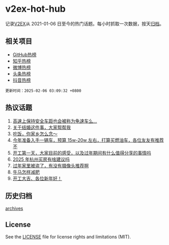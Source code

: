 # v2ex-hot-hub

 记录[V2EX](https://www.v2ex.com/)从 2021-01-06 日至今的热门话题。每小时抓取一次数据，按天[归档](archives)。
 
 ## 相关项目

- [GitHub热榜](https://github.com/lonnyzhang423/github-hot-hub)
- [知乎热榜](https://github.com/lonnyzhang423/zhihu-hot-hub)
- [微博热榜](https://github.com/lonnyzhang423/weibo-hot-hub)
- [头条热榜](https://github.com/lonnyzhang423/toutiao-hot-hub)
- [抖音热榜](https://github.com/lonnyzhang423/douyin-hot-hub)


 `更新时间：2025-02-06 03:09:32 +0800`

## 热议话题

1. [高速上保持安全车距也会被称为龟速车么...](https://www.v2ex.com/t/1108942)
1. [关于结婚这件事，大家帮帮我](https://www.v2ex.com/t/1109072)
1. [吃饭，你家乡怎么念～](https://www.v2ex.com/t/1108928)
1. [今年准备入手一辆车，预算 15w-20w 左右，打算买燃油车，各位友友有推荐不](https://www.v2ex.com/t/1109056)
1. [开工第一天，大家目前的感受，以及过年期间有什么值得分享的事情吗](https://www.v2ex.com/t/1108923)
1. [2025 年杭州买房有啥建议吗](https://www.v2ex.com/t/1108999)
1. [过年家里被盗了，有没有摄像头推荐啊](https://www.v2ex.com/t/1108927)
1. [牛马怎样减肥](https://www.v2ex.com/t/1108934)
1. [开工大吉、各位新年好！](https://www.v2ex.com/t/1108924)

## 历史归档

[archives](archives)

## License

See the [LICENSE](LICENSE) file for license rights and limitations (MIT).

